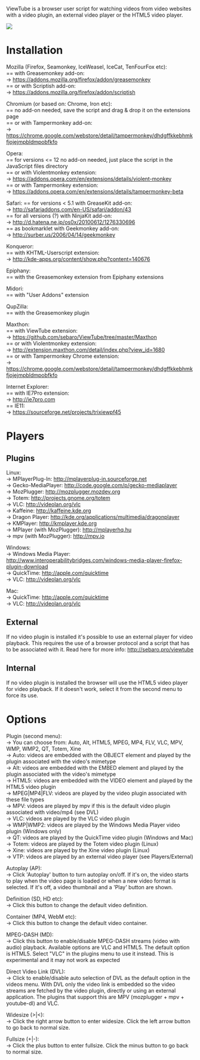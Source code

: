
ViewTube is a browser user script for watching videos from video websites with a video plugin, an external video player or the HTML5 video player.  

![](https://raw.github.com/sebaro/ViewTube/master/Images/screenshot.png)  

# Installation  

Mozilla (Firefox, Seamonkey, IceWeasel, IceCat, TenFourFox etc):  
== with Greasemonkey add-on:  
-> https://addons.mozilla.org/firefox/addon/greasemonkey  
== or with Scriptish add-on:  
-> https://addons.mozilla.org/firefox/addon/scriptish  

Chromium (or based on: Chrome, Iron etc):  
== no add-on needed, save the script and drag & drop it on the extensions page  
== or with Tampermonkey add-on:  
-> https://chrome.google.com/webstore/detail/tampermonkey/dhdgffkkebhmkfjojejmpbldmpobfkfo  

Opera:  
== for versions <= 12 no add-on needed, just place the script in the JavaScript files directory  
== or with Violentmonkey extension:  
-> https://addons.opera.com/en/extensions/details/violent-monkey  
== or with Tampermonkey extension:  
-> https://addons.opera.com/en/extensions/details/tampermonkey-beta  

Safari:
== for versions < 5.1 with GreaseKit add-on:  
-> http://safariaddons.com/en-US/safari/addon/43  
== for all versions (?) with NinjaKit add-on:  
-> http://d.hatena.ne.jp/os0x/20100612/1276330696  
== as bookmarklet with Geekmonkey add-on:  
-> http://surber.us/2006/04/14/geekmonkey  

Konqueror:  
== with KHTML-Userscript extension:  
-> http://kde-apps.org/content/show.php?content=140676  

Epiphany:  
== with the Greasemonkey extension from Epiphany extensions  

Midori:  
== with "User Addons" extension  

QupZilla:  
== with the Greasemonkey plugin  

Maxthon:  
== with ViewTube extension:  
-> https://github.com/sebaro/ViewTube/tree/master/Maxthon   
== or with Violentmonkey extension:  
-> http://extension.maxthon.com/detail/index.php?view_id=1680  
== or with Tampermonkey Chrome extension:  
-> https://chrome.google.com/webstore/detail/tampermonkey/dhdgffkkebhmkfjojejmpbldmpobfkfo  

Internet Explorer:  
== with IE7Pro extension:  
-> http://ie7pro.com  
== IE11:  
-> https://sourceforge.net/projects/trixiewpf45  

# Players

## Plugins

Linux:  
-> MPlayerPlug-In: http://mplayerplug-in.sourceforge.net  
-> Gecko-MediaPlayer: http://code.google.com/p/gecko-mediaplayer  
-> MozPlugger: http://mozplugger.mozdev.org  
-> Totem: http://projects.gnome.org/totem  
-> VLC: http://videolan.org/vlc  
-> Kaffeine: http://kaffeine.kde.org  
-> Dragon Player: http://kde.org/applications/multimedia/dragonplayer  
-> KMPlayer: http://kmplayer.kde.org  
-> MPlayer (with MozPlugger): http://mplayerhq.hu  
-> mpv (with MozPlugger): http://mpv.io  

Windows:  
-> Windows Media Player: http://www.interoperabilitybridges.com/windows-media-player-firefox-plugin-download  
-> QuickTime: http://apple.com/quicktime  
-> VLC: http://videolan.org/vlc  

Mac:  
-> QuickTime: http://apple.com/quicktime  
-> VLC: http://videolan.org/vlc  

## External  

If no video plugin is installed it's possible to use an external player for video playback. This requires the use of a browser protocol and a script that has to be associated with it. Read here for more info: http://sebaro.pro/viewtube  

## Internal  

If no video plugin is installed the browser will use the HTML5 video player for video playback. If it doesn't work, select it from the second menu to force its use.  
     
# Options  

Plugin (second menu):  
-> You can choose from: Auto, Alt, HTML5, MPEG, MP4, FLV, VLC, MPV, WMP, WMP2, QT, Totem, Xine  
-> Auto: videos are embedded with the OBJECT element and played by the plugin associated with the video's mimetype  
-> Alt: videos are embedded with the EMBED element and played by the plugin associated with the video's mimetype  
-> HTML5: videos are embedded with the VIDEO element and played by the HTML5 video plugin  
-> MPEG|MP4|FLV: videos are played by the video plugin associated with these file types  
-> MPV: videos are played by mpv if this is the default video plugin associated with video/mp4 (see DVL)  
-> VLC: videos are played by the VLC video plugin  
-> WMP|WMP2: videos are played by the Windows Media Player video plugin (Windows only)  
-> QT: videos are played by the QuickTime video plugin (Windows and Mac)  
-> Totem: videos are played by the Totem video plugin (Linux)  
-> Xine: videos are played by the Xine video plugin (Linux)  
-> VTP: videos are played by an external video player (see Players/External)  

Autoplay (AP):  
-> Click 'Autoplay' button to turn autoplay on/off. If it's on, the video starts to play when the video page is loaded or when a new video format is selected. If it's off, a video thumbnail and a 'Play' button are shown.  

Definition (SD, HD etc):  
-> Click this button to change the default video definition.  

Container (MP4, WebM etc):  
-> Click this button to change the default video container.  

MPEG-DASH (MD):  
-> Click this button to enable/disable MPEG-DASH streams (video with audio) playback. Available options are VLC and HTML5. The default option is HTML5. Select "VLC" in the plugins menu to use it instead. This is experimental and it may not work as expected  

Direct Video Link (DVL):  
-> Click to enable/disable auto selection of DVL as the default option in the videos menu. With DVL only the video link is embedded so the video streams are fetched by the video plugin, directly or using an external application. The plugins that support this are MPV (mozplugger + mpv + youtube-dl) and VLC.  

Widesize (>|<):  
-> Click the right arrow button to enter widesize. Click the left arrow button to go back to normal size.  

Fullsize (+|-):  
-> Click the plus button to enter fullsize. Click the minus button to go back to normal size.  

